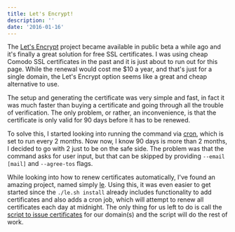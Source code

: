 ```yaml
---
title: Let's Encrypt!
description: ''
date: '2016-01-16'
---
```


The [Let's Encrypt](https://github.com/letsencrypt/letsencrypt) project became available in public beta a while ago and it's finally a great solution for free SSL certificates. I was using cheap Comodo SSL certificates in the past and it is just about to run out for this page. While the renewal would cost me \$10 a year, and that's just for a single domain, the Let's Encrypt option seems like a great and cheap alternative to use.

The setup and generating the certificate was very simple and fast, in fact it was much faster than buying a certificate and going through all the trouble of verification. The only problem, or rather, an inconvenience, is that the certificate is only valid for 90 days before it has to be renewed.

To solve this, I started looking into running the command via [cron](https://en.wikipedia.org/wiki/Cron), which is set to run every 2 months. Now now, I know 90 days is more than 2 months, I decided to go with 2 just to be on the safe side. The problem was that the command asks for user input, but that can be skipped by providing `--email [mail]` and `--agree-tos` flags.

While looking into how to renew certificates automatically, I've found an amazing project, named simply [le](https://github.com/Neilpang/le). Using this, it was even easier to get started since the `./le.sh install` already includes functionality to add certificates and also adds a cron job, which will attempt to renew all certificates each day at midnight. The only thing for us left to do is call the [script to issue certificates](https://github.com/Neilpang/le#just-issue-a-cert) for our domain(s) and the script will do the rest of work.
